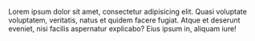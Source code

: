 Lorem ipsum dolor sit amet, consectetur adipisicing elit. Quasi voluptate voluptatem, veritatis, natus et quidem facere fugiat. Atque et deserunt eveniet, nisi facilis aspernatur explicabo? Eius ipsum in, aliquam iure!

